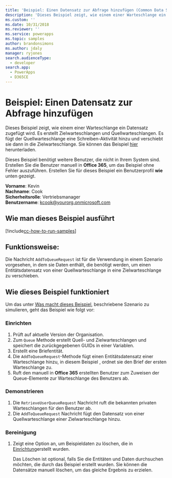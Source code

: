 ```yaml
---
title: 'Beispiel: Einen Datensatz zur Abfrage hinzufügen (Common Data Service) | Microsoft Docs'
description: 'Dieses Beispiel zeigt, wie einem einer Warteschlange ein Datensatz zugefügt wird.'
ms.custom: ''
ms.date: 10/31/2018
ms.reviewer: ''
ms.service: powerapps
ms.topic: samples
author: brandonsimons
ms.author: jdaly
manager: ryjones
search.audienceType:
  - developer
search.app:
  - PowerApps
  - D365CE
---
```

# <a name="sample-add-a-record-to-a-queue"></a>Beispiel: Einen Datensatz zur Abfrage hinzufügen

Dieses Beispiel zeigt, wie einem einer Warteschlange ein Datensatz zugefügt wird. Es erstellt Zielwarteschlangen und Quellwarteschlangen. Es fügt der Quellwarteschlange eine Schreiben-Aktivität hinzu und verschiebt sie dann in die Zielwarteschlange. Sie können das Beispiel [hier](https://github.com/Microsoft/PowerApps-Samples/tree/master/cds/orgsvc/C%23/RecordToQueue) herunterladen.

Dieses Beispiel benötigt weitere Benutzer, die nicht in Ihrem System sind. Erstellen Sie die Benutzer manuell in **Office 365**, um das Beispiel ohne Fehler auszuführen. Erstellen Sie für dieses Beispiel ein Benutzerprofil **wie** unten gezeigt. 

**Vorname**: Kevin<br/>
**Nachname**: Cook<br/>
**Sicherheitsrolle**: Vertriebsmanager<br/>
**Benutzername**: kcook@yourorg.onmicrosoft.com<br/>

## <a name="how-to-run-this-sample"></a>Wie man dieses Beispiel ausführt

[!include[cc-how-to-run-samples](../../includes/cc-how-to-run-samples.md)]

## <a name="what-this-sample-does"></a>Funktionsweise:

Die Nachricht `AddToQueueRequest` ist für die Verwendung in einem Szenario vorgesehen, in dem sie Daten enthält, die benötigt werden, um einen Entitätsdatensatz von einer Quellwarteschlange in eine Zielwarteschlange zu verschieben.

## <a name="how-this-sample-works"></a>Wie dieses Beispiel funktioniert

Um das unter [Was macht dieses Beispiel](#what-this-sample-does), beschriebene Szenario zu simulieren, geht das Beispiel wie folgt vor:

### <a name="setup"></a>Einrichten

1. Prüft auf aktuelle Version der Organisation.
2. Zum `Queue` Methode erstellt Quell- und Zielwarteschlangen und speichert die zurückgegebenen GUIDs in einer Variablen.
3. Erstellt eine Briefentität.
4. Die `AddToQueueRequest`-Methode fügt einen Entitätsdatensatz einer Warteschlange hinzu, in diesem Beispiel , ordnet sie den Brief der ersten Warteschlange zu.
5. Ruft den manuell in **Office 365** erstellten Benutzer zum Zuweisen der Queue-Elemente zur Warteschlange des Benutzers ab.

### <a name="demonstrate"></a>Demonstrieren

1. Die `RetrieveUserQueueRequest` Nachricht ruft die bekannten privaten Warteschlangen für den Benutzer ab.
2. Die `AddToQueueRequest` Nachricht fügt den Datensatz von einer Quellwarteschlange einer Zielwarteschlange hinzu.

### <a name="clean-up"></a>Bereinigung

1. Zeigt eine Option an, um Beispieldaten zu löschen, die in [Einrichtung](#setup)erstellt wurden.

    Das Löschen ist optional, falls Sie die Entitäten und Daten durchsuchen möchten, die durch das Beispiel erstellt wurden. Sie können die Datensätze manuell löschen, um das gleiche Ergebnis zu erzielen.
